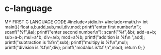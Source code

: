 # c-language
MY FIRST C LANGUAGE CODE
#include<stdio.h>
#include<math.h>
int main(){
    float a,b,add,sub,mul,div,mod;
    printf("enter first number\n");
    scanf("%f",&a);
    printf("enter second number\n");
    scanf("%f",&b);
    add=a+b;
    sub=a-b;
    mul=a*b;
    div=a/b;
    mod=a%b;
    printf("addition is %f\n ",add);
    printf("subtraction is %f\n",sub);
    printf("multipy is %f\n",mul);
    printf("division is %f\n",div);
    printf("modalus is%f \n",mod);
    return 0;
}
